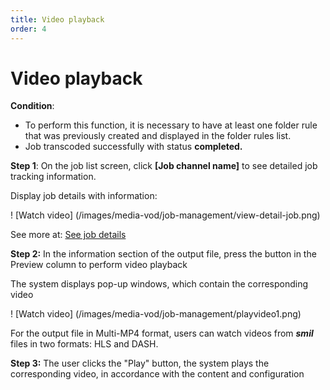 ```yaml
---
title: Video playback
order: 4
---
```


# Video playback

**Condition**:

- To perform this function, it is necessary to have at least one folder rule that was previously created and displayed in the folder rules list.
- Job transcoded successfully with status **completed.**

**Step 1**: On the job list screen, click **[Job channel name]** to see detailed job tracking information.

Display job details with information:

! [Watch video] (/images/media-vod/job-management/view-detail-job.png)

See more at: [See job details](/docs/en/sigma-media-vod/05-user-guide/b-job-management/3-view-details-job.md)

**Step 2:** In the information section of the output file, press the button in the Preview column to perform video playback

The system displays pop-up windows, which contain the corresponding video

! [Watch video] (/images/media-vod/job-management/playvideo1.png)

For the output file in Multi-MP4 format, users can watch videos from _**smil**_ files in two formats: HLS and DASH.

**Step 3:** The user clicks the "Play" button, the system plays the corresponding video, in accordance with the content and configuration
